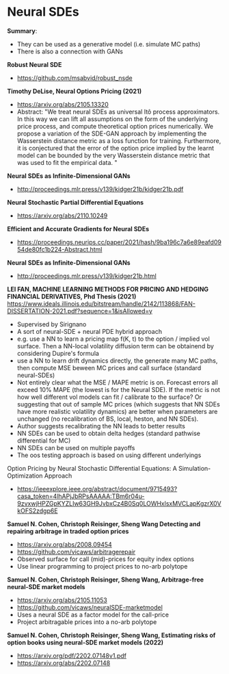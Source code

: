 # Neural SDEs

**Summary**:

+ They can be used as a generative model (i.e. simulate MC paths)
+ There is also a connection with GANs

**Robust Neural SDE**

+ https://github.com/msabvid/robust_nsde

**Timothy DeLise, Neural Options Pricing (2021)**

+  https://arxiv.org/abs/2105.13320
+ Abstract: "We treat neural SDEs as universal Itô process approximators. In this way we can lift all assumptions on the form of the underlying price process, and compute theoretical option prices numerically. We propose a variation of the SDE-GAN approach by implementing the Wasserstein distance metric as a loss function for training. Furthermore, it is conjectured that the error of the option price implied by the learnt model can be bounded by the very Wasserstein distance metric that was used to fit the empirical data. "


**Neural SDEs as Infinite-Dimensional GANs**

+ http://proceedings.mlr.press/v139/kidger21b/kidger21b.pdf


**Neural Stochastic Partial Differential Equations** 

+ https://arxiv.org/abs/2110.10249






**Efficient and Accurate Gradients for Neural SDEs**

+ https://proceedings.neurips.cc/paper/2021/hash/9ba196c7a6e89eafd0954de80fc1b224-Abstract.html

**Neural SDEs as Infinite-Dimensional GANs**

+ http://proceedings.mlr.press/v139/kidger21b.html






**LEI FAN, MACHINE LEARNING METHODS FOR PRICING AND HEDGING FINANCIAL
DERIVATIVES,  Phd Thesis (2021)**
https://www.ideals.illinois.edu/bitstream/handle/2142/113868/FAN-DISSERTATION-2021.pdf?sequence=1&isAllowed=y

+ Supervised by Sirignano
+ A sort of neural-SDE + neural PDE hybrid approach 
+ e.g. use a NN to learn a pricing map f(K, t) to the option / implied vol surface. Then a NN-local volatility diffusion term can be obtainend by considering Dupire's formula
+ use a NN to learn drift dynamics directly, the generate many MC paths, then compute MSE beween MC prices and call surface (standard neural-SDEs)
+ Not entirely clear what the MSE / MAPE metric is on. Forecast errors all exceed 10% MAPE (the lowest is for the Neural SDE). If the metric is not how well different vol models can fit / calibrate to the surface?  Or suggesting that out of sample MC prices (which suggests that NN SDEs have more realistic volatility dynamics) are better when parameters are unchanged (no recalibration of BS, local, heston, and NN SDEs).
+ Author suggests recalibrating the NN leads to better results
+ NN SDEs can be used to obtain delta hedges (standard pathwise differential for MC)
+ NN SDEs can be used on multiple payoffs
+ The oos testing approach is based on using different underlyings



Option Pricing by Neural Stochastic Differential Equations: A Simulation-Optimization Approach
+ https://ieeexplore.ieee.org/abstract/document/9715493?casa_token=4lhAPjJbRPsAAAAA:TBm6r04u-9zvxwjHPZGpKYZLIw63GH9JvbxCz4B0Sq0LOWHxlsxMVCLapKgzrX0VkOFS2zdgp6E


**Samuel N. Cohen, Christoph Reisinger, Sheng Wang Detecting and repairing arbitrage in traded option prices** 

+ https://arxiv.org/abs/2008.09454
+ https://github.com/vicaws/arbitragerepair
+ Observed surface for call (mid)-prices for equity index options
+ Use linear programming to project prices to no-arb polytope

**Samuel N. Cohen, Christoph Reisinger, Sheng Wang, Arbitrage-free neural-SDE market models**
+ https://arxiv.org/abs/2105.11053
+ https://github.com/vicaws/neuralSDE-marketmodel
+ Uses a neural SDE as a factor model for the call-price
+ Project arbitragable prices into a no-arb polytope

**Samuel N. Cohen, Christoph Reisinger, Sheng Wang, Estimating risks of option books using neural-SDE market models (2022)**

+ https://arxiv.org/pdf/2202.07148v1.pdf
+ https://arxiv.org/abs/2202.07148